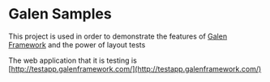 Galen Samples
=====================================

This project is used in order to demonstrate the features of [Galen Framework](http://galenframework.com) and the power of layout tests

The web application that it is testing is [http://testapp.galenframework.com/](http://testapp.galenframework.com/)
